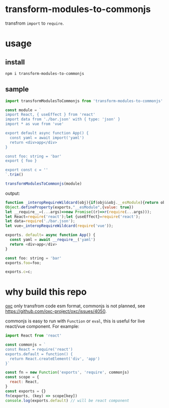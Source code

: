 # transform-modules-to-commonjs

transfrom `import` to `require`.

# usage

## install

```bash
npm i transform-modules-to-commonjs
```

## sample

```js
import transformModulesToCommonjs from 'transform-modules-to-commonjs'

const module = `
import React, { useEffect } from 'react'
import data from './bar.json' with { type: 'json' }
import * as vue from 'vue'

export default async function App() {
  const yaml = await import('yaml')
  return <div>app</div>
}

const foo: string = 'bar'
export { foo }

export const c = ''
`.trim()

transformModulesToCommonjs(module)
```

output:

```js
function _interopRequireWildcard(obj){if(obj&&obj.__esModule){return obj;}else{let newObj={};if(obj!=null){for(let key in obj){if(Object.prototype.hasOwnProperty.call(obj, key)){newObj[key]=obj[key];}}} newObj.default=obj;return newObj;}}
Object.defineProperty(exports,"__esModule",{value: true})
let __require__=(...args)=>new Promise((r)=>r(require(...args)));
let React=require('react');let {useEffect}=require('react');
let data=require('./bar.json');
let vue=_interopRequireWildcard(require('vue'));

exports. default= async function App() {
  const yaml = await __require__('yaml')
  return <div>app</div>
}

const foo: string = 'bar'
exports.foo=foo;

exports.c=c;
```

# why build this repo

[oxc](https://github.com/oxc-project/oxc) only transfrom code esm format, commonjs is not planned, see https://github.com/oxc-project/oxc/issues/4050.

commonjs is easy to run with `Function` or `eval`, this is useful for live react/vue component. For example:

```js
import React from 'react'

const commonjs = `
const React = require('react')
exports.default = function() {
  return React.createElement('div', 'app')
}`

const fn = new Function('exports', 'require', commonjs)
const scope = {
  react: React,
}
const exports = {}
fn(exports, (key) => scope[key])
console.log(exports.default) // will be react component
```
